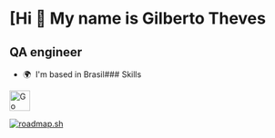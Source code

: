 [Hi 👋 My name is Gilberto Theves
================================

QA engineer
-----------

*   🌍  I'm based in Brasil### Skills 
<p align="left">
<a href="https://go.dev/doc/" target="_blank" rel="noreferrer"><img src="https://raw.githubusercontent.com/danielcranney/readme-generator/main/public/icons/skills/go-colored.svg" width="36" height="36" alt="Go" /></a>
</p>
                    
<a href="https://roadmap.sh/u/betoth" target="_blank"><img src="https://roadmap.sh/card/wide/66b99a00b64402e0528df0f3?variant=dark&roadmaps=qa%2Cgolang%2Caws%2Capi-design" alt="roadmap.sh"/></a>
